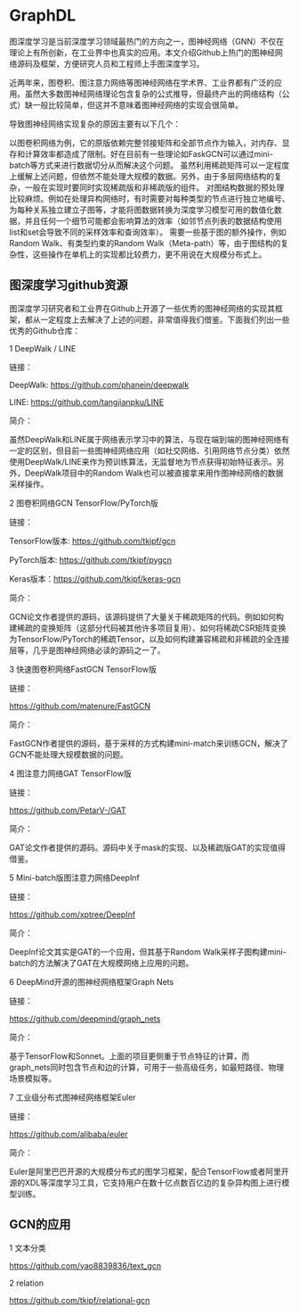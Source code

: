 # GraphDL

图深度学习是当前深度学习领域最热门的方向之一，图神经网络（GNN）不仅在理论上有所创新，在工业界中也真实的应用。本文介绍Github上热门的图神经网络源码及框架，方便研究人员和工程师上手图深度学习。

近两年来，图卷积、图注意力网络等图神经网络在学术界、工业界都有广泛的应用。虽然大多数图神经网络理论包含复杂的公式推导，但最终产出的网络结构（公式）缺一般比较简单，但这并不意味着图神经网络的实现会很简单。

导致图神经网络实现复杂的原因主要有以下几个：

以图卷积网络为例，它的原版依赖完整邻接矩阵和全部节点作为输入，对内存、显存和计算效率都造成了限制。好在目前有一些理论如FaskGCN可以通过mini-batch等方式来进行数据切分从而解决这个问题。
虽然利用稀疏矩阵可以一定程度上缓解上述问题，但依然不能处理大规模的数据。另外，由于多层网络结构的复杂，一般在实现时要同时实现稀疏版和非稀疏版的组件。
对图结构数据的预处理比较麻烦。例如在处理异构网络时，有时需要对每种类型的节点进行独立地编号、为每种关系独立建立子图等，才能将图数据转换为深度学习模型可用的数值化数据，并且任何一个细节可能都会影响算法的效率（如邻节点列表的数据结构使用list和set会导致不同的采样效率和查询效率）。
需要一些基于图的额外操作，例如Random Walk、有类型约束的Random Walk（Meta-path）等，由于图结构的复杂性，这些操作在单机上的实现都比较费力，更不用说在大规模分布式上。

## 图深度学习github资源

图深度学习研究者和工业界在Github上开源了一些优秀的图神经网络的实现其框架，都从一定程度上去解决了上述的问题，非常值得我们借鉴。下面我们列出一些优秀的Github仓库：

1 DeepWalk / LINE

链接：

DeepWalk: https://github.com/phanein/deepwalk

LINE: https://github.com/tangjianpku/LINE

简介：

虽然DeepWalk和LINE属于网络表示学习中的算法，与现在端到端的图神经网络有一定的区别，但目前一些图神经网络应用（如社交网络、引用网络节点分类）依然使用DeepWalk/LINE来作为预训练算法，无监督地为节点获得初始特征表示。另外，DeepWalk项目中的Random Walk也可以被直接拿来用作图神经网络的数据采样操作。

2 图卷积网络GCN TensorFlow/PyTorch版

链接：

TensorFlow版本: https://github.com/tkipf/gcn

PyTorch版本: https://github.com/tkipf/pygcn

Keras版本：https://github.com/tkipf/keras-gcn

简介：

GCN论文作者提供的源码，该源码提供了大量关于稀疏矩阵的代码。例如如何构建稀疏的变换矩阵（这部分代码被其他许多项目复用）、如何将稀疏CSR矩阵变换为TensorFlow/PyTorch的稀疏Tensor，以及如何构建兼容稀疏和非稀疏的全连接层等，几乎是图神经网络必读的源码之一了。

3 快速图卷积网络FastGCN TensorFlow版

链接：

https://github.com/matenure/FastGCN

简介：

FastGCN作者提供的源码，基于采样的方式构建mini-match来训练GCN，解决了GCN不能处理大规模数据的问题。

4 图注意力网络GAT TensorFlow版

链接：

https://github.com/PetarV-/GAT

简介：

GAT论文作者提供的源码。源码中关于mask的实现、以及稀疏版GAT的实现值得借鉴。

5 Mini-batch版图注意力网络DeepInf

链接：

https://github.com/xptree/DeepInf

简介：

DeepInf论文其实是GAT的一个应用，但其基于Random Walk采样子图构建mini-batch的方法解决了GAT在大规模网络上应用的问题。

6 DeepMind开源的图神经网络框架Graph Nets

链接：

https://github.com/deepmind/graph_nets

简介：

基于TensorFlow和Sonnet。上面的项目更侧重于节点特征的计算，而graph_nets同时包含节点和边的计算，可用于一些高级任务，如最短路径、物理场景模拟等。

7 工业级分布式图神经网络框架Euler

链接：

https://github.com/alibaba/euler

简介：

Euler是阿里巴巴开源的大规模分布式的图学习框架，配合TensorFlow或者阿里开源的XDL等深度学习工具，它支持用户在数十亿点数百亿边的复杂异构图上进行模型训练。

## GCN的应用

1 文本分类

https://github.com/yao8839836/text_gcn

2 relation

https://github.com/tkipf/relational-gcn
